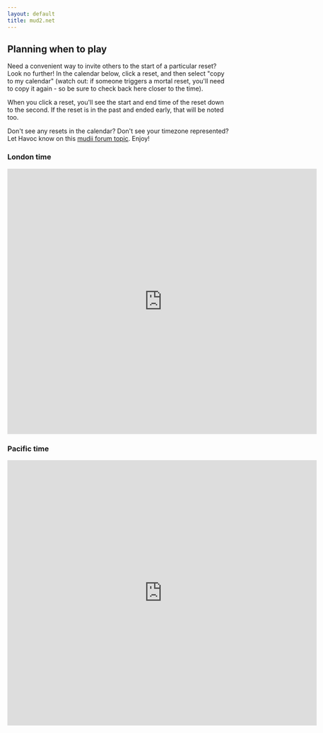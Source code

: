 ```yaml
---
layout: default
title: mud2.net
---
```


## Planning when to play

Need a convenient way to invite others to the start of a particular reset? Look no further! In the calendar below, click a reset, and then select "copy to my calendar" (watch out: if someone triggers a mortal reset, you'll need to copy it again - so be sure to check back here closer to the time).

When you click a reset, you'll see the start and end time of the reset down to the second. If the reset is in the past and ended early, that will be noted too.

Don't see any resets in the calendar? Don't see your timezone represented? Let Havoc know on this [mudii forum topic](http://www.mudii.co.uk/forums/viewtopic.php?topic=1535&forum=1&0). Enjoy!

### London time

<iframe src="https://calendar.google.com/calendar/b/2/embed?title=mudii.co.uk%20resets%20(public%20google%20calendar)&amp;showPrint=0&amp;showCalendars=0&amp;mode=WEEK&amp;height=600&amp;wkst=1&amp;bgcolor=%23FFFFFF&amp;src=kk6ka18444imu141gfdukha0ts%40group.calendar.google.com&amp;color=%23853104&amp;ctz=Europe%2FLondon" style="border-width:0" width="700" height="600" frameborder="0" scrolling="no"></iframe>

### Pacific time

<iframe src="https://calendar.google.com/calendar/b/2/embed?title=mudii.co.uk%20resets%20(public%20google%20calendar)&amp;showPrint=0&amp;showCalendars=0&amp;mode=WEEK&amp;height=600&amp;wkst=1&amp;bgcolor=%23FFFFFF&amp;src=kk6ka18444imu141gfdukha0ts%40group.calendar.google.com&amp;color=%23853104&amp;ctz=America%2FVancouver" style="border-width:0" width="700" height="600" frameborder="0" scrolling="no"></iframe>
